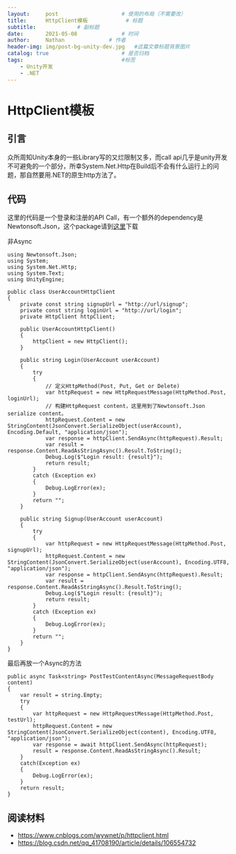 ```yaml
---
layout:     post   				    # 使用的布局（不需要改）
title:      HttpClient模板		   	# 标题 
subtitle:             # 副标题
date:       2021-05-08 				# 时间
author:     Nathan 				# 作者
header-img: img/post-bg-unity-dev.jpg 	#这篇文章标题背景图片
catalog: true 						# 是否归档
tags:								#标签
    - Unity开发
    - .NET
---
```


# HttpClient模板

## 引言

众所周知Unity本身的一些Library写的又烂限制又多，而call api几乎是unity开发不可避免的一个部分，所幸System.Net.Http在Build后不会有什么运行上的问题，那自然要用.NET的原生http方法了。

## 代码

这里的代码是一个登录和注册的API Call，有一个额外的dependency是Newtonsoft.Json，这个package请到[这里](https://assetstore.unity.com/packages/tools/input-management/json-net-for-unity-11347?locale=zh-CN)下载

非Async
```
using Newtonsoft.Json;
using System;
using System.Net.Http;
using System.Text;
using UnityEngine;

public class UserAccountHttpClient
{
    private const string signupUrl = "http://url/signup";
    private const string loginUrl = "http://url/login";
    private HttpClient httpClient;

    public UserAccountHttpClient()
    {
        httpClient = new HttpClient();
    }

    public string Login(UserAccount userAccount)
    {
        try
        {
            // 定义HttpMethod(Post, Put, Get or Delete)
            var httpRequest = new HttpRequestMessage(HttpMethod.Post, loginUrl);
            // 构建HttpRequest content，这里用到了Newtonsoft.Json serialize content。 
            httpRequest.Content = new StringContent(JsonConvert.SerializeObject(userAccount), Encoding.Default, "application/json");
            var response = httpClient.SendAsync(httpRequest).Result;
            var result = response.Content.ReadAsStringAsync().Result.ToString();
            Debug.Log($"Login result: {result}");
            return result;
        }
        catch (Exception ex)
        {
            Debug.LogError(ex);
        }
        return "";
    }

    public string Signup(UserAccount userAccount)
    {
        try
        {
            var httpRequest = new HttpRequestMessage(HttpMethod.Post, signupUrl);
            httpRequest.Content = new StringContent(JsonConvert.SerializeObject(userAccount), Encoding.UTF8, "application/json");
            var response = httpClient.SendAsync(httpRequest).Result;
            var result = response.Content.ReadAsStringAsync().Result.ToString();
            Debug.Log($"Login result: {result}");
            return result;
        }
        catch (Exception ex)
        {
            Debug.LogError(ex);
        }
        return "";
    }
}
```

最后再放一个Async的方法
```
public async Task<string> PostTestContentAsync(MessageRequestBody content)
{
    var result = string.Empty;
    try
    {
        var httpRequest = new HttpRequestMessage(HttpMethod.Post, testUrl);
        httpRequest.Content = new StringContent(JsonConvert.SerializeObject(content), Encoding.UTF8, "application/json");
        var response = await httpClient.SendAsync(httpRequest);
        result = response.Content.ReadAsStringAsync().Result;
    }
    catch(Exception ex)
    {
        Debug.LogError(ex);
    }
    return result;
}
```

## 阅读材料
- https://www.cnblogs.com/wywnet/p/httpclient.html
- https://blog.csdn.net/qq_41708190/article/details/106554732